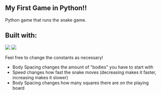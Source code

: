 ## My First Game in Python!!

Python game that runs the snake game. 

## Built with:
<div align="left">
  <img src=https://img.shields.io/badge/Python-3776AB?logo=python&logoColor=fff&style=for-the-badge)>
  <img src=https://www.pygame.org/ftp/pygame-badge-SMA-unscaled.png>
</div>

Feel free to change the constants as necessary!
* Body Spacing changes the amount of "bodies" you have to start with
* Speed changes how fast the snake moves (decreasing makes it faster, increasing makes it slower)
* Body Spacing changes how many squares there are on the playing board